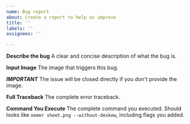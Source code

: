 ```yaml
---
name: Bug report
about: Create a report to help us improve
title: ''
labels: ''
assignees: ''

---
```


**Describe the bug**
A clear and concise description of what the bug is.

**Input Image**
The image that triggers this bug.

***IMPORTANT*** The issue will be closed directly if you don't provide the image.

**Full Traceback**
The complete error traceback.

**Command You Execute**
The complete command you executed. Should looks like `oemer sheet.png --without-deskew`, including flags you added.
